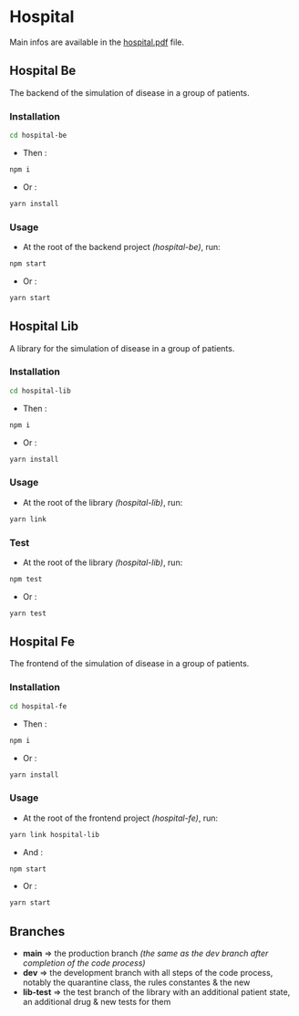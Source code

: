 # Hospital

Main infos are available in the [hospital.pdf](hospital.pdf) file.

## Hospital Be

The backend of the simulation of disease in a group of patients.

### Installation

```bash
cd hospital-be
```
- Then :
```bash
npm i
```
- Or :
```bash
yarn install
```

### Usage

- At the root of the backend project *(hospital-be)*, run:
```bash
npm start
``` 
- Or :  
```bash
yarn start
```

## Hospital Lib

A library for the simulation of disease in a group of patients.

### Installation

```bash
cd hospital-lib
```
- Then :
```bash
npm i
```
- Or :
```bash
yarn install
```

### Usage

- At the root of the library *(hospital-lib)*, run:
```bash
yarn link
```

### Test

- At the root of the library *(hospital-lib)*, run:
```bash
npm test
```
- Or :
```bash
yarn test
```

## Hospital Fe

The frontend of the simulation of disease in a group of patients.

### Installation

```bash
cd hospital-fe
```
- Then :
```bash
npm i
```
- Or :
```bash
yarn install
```

### Usage

- At the root of the frontend project *(hospital-fe)*, run:
```bash
yarn link hospital-lib
```
- And :
```bash
npm start
```
- Or :
```bash
yarn start
```

## Branches

- **main** => the production branch *(the same as the dev branch after completion of the code process)*  
- **dev**  => the development branch with all steps of the code process, notably the quarantine class, the rules constantes & the new   
- **lib-test** => the test branch of the library with an additional patient state, an additional drug & new tests for them  
